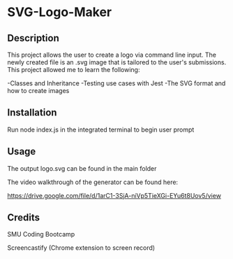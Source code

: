 # SVG-Logo-Maker

## Description

This project allows the user to create a logo via command line input. The newly created file is an .svg image that is tailored to the user's submissions. This project allowed me to learn the following:

-Classes and Inheritance
-Testing use cases with Jest
-The SVG format and how to create images

## Installation

Run node index.js in the integrated terminal to begin user prompt

## Usage

The output logo.svg can be found in the main folder

The video walkthrough of the generator can be found here:

https://drive.google.com/file/d/1arC1-3SjA-niVp5TieXGi-EYu6t8Uov5/view

## Credits

SMU Coding Bootcamp

Screencastify (Chrome extension to screen record)